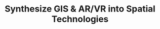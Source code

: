 ---
layout: page
title: 'Synthesize GIS & AR/VR into Spatial Technologies'
phase: 1
time-required: large
notes:
- Spatial Tech blurb in Beth's Google Doc
- Cultural Heritage site contains VR/AR descriptions
- GIS page on current site contains GIS descriptions
- Phase I content: who works there, what they do, what Spatial Tech is, link to the CHI page, link to the GIS page
- Will GIS and AR/VR continue to independently exist as URLs or eventually do we want to phase that out? (Kind of a Phase II question)
---
